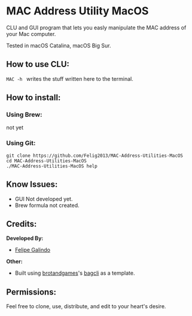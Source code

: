 # MAC Address Utility MacOS 
CLU and GUI program that lets you easly manipulate the MAC address of your Mac computer.


Tested in macOS Catalina, macOS Big Sur. 

## How to use CLU: 
`MAC -h ` writes the stuff written here to the terminal. 


## How to install:
### Using Brew: 
not yet

### Using Git:
````
git clone https://github.com/Felig2013/MAC-Address-Utilities-MacOS
cd MAC-Address-Utilities-MacOS
./MAC-Address-Utilities-MacOS help
```` 


## Know Issues: 
* GUI Not developed yet. 
* Brew formula not created. 

## 

## Credits:
**Developed By:**

* [Felipe Galindo](https://github.com/Felig2013)

**Other:**
* Built using [brotandgames](https://github.com/brotandgames)'s [bagcli](https://github.com/brotandgames/bagcli) as a template. 


## Permissions: 
Feel free to clone, use, distribute, and edit to your heart's desire. 



